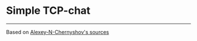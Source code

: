 # Simple TCP-chat
---
Based on [Alexey-N-Chernyshov's sources](https://gist.github.com/Alexey-N-Chernyshov/4634731)
